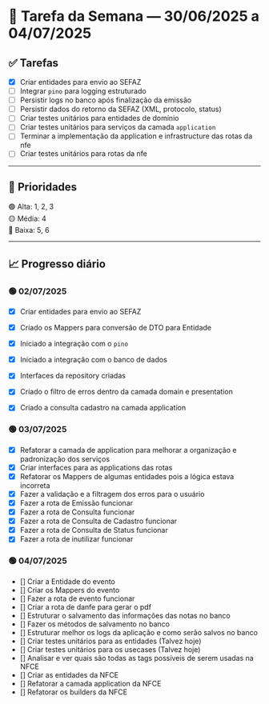 # 📆 Tarefa da Semana — 30/06/2025 a 04/07/2025

## ✅ Tarefas

- [X] Criar entidades para envio ao SEFAZ
- [ ] Integrar `pino` para logging estruturado
- [ ] Persistir logs no banco após finalização da emissão
- [ ] Persistir dados do retorno da SEFAZ (XML, protocolo, status)
- [ ] Criar testes unitários para entidades de domínio
- [ ] Criar testes unitários para serviços da camada `application`
- [ ] Terminar a implementação da application e infrastructure das rotas da nfe
- [ ] Criar testes unitários para rotas da nfe
---

## 🔽 Prioridades

🟢 Alta: 1, 2, 3  
🟡 Média: 4  
🔵 Baixa: 5, 6

---

## 📈 Progresso diário

### 🟢 02/07/2025
- [X] Criar entidades para envio ao SEFAZ
- [X] Criado os Mappers para conversão de DTO para Entidade
- [X] Iniciado a integração com o `pino`
- [X] Iniciado a integração com o banco de dados
- [X] Interfaces da repository criadas
- [X] Criado o filtro de erros dentro da camada domain e presentation
- [X] Criado a consulta cadastro na camada application


### 🟢 03/07/2025
- [X] Refatorar a camada de application para melhorar a organização e padronização dos serviços
- [X] Criar interfaces para as applications das rotas
- [X] Refatorar os Mappers de algumas entidades pois a lógica estava incorreta
- [X] Fazer a validação e a filtragem dos erros para o usuário
- [X] Fazer a rota de Emissão funcionar
- [X] Fazer a rota de Consulta funcionar
- [X] Fazer a rota de Consulta de Cadastro funcionar
- [X] Fazer a rota de Consulta de Status funcionar
- [X] Fazer a rota de inutilizar funcionar

### 🟢 04/07/2025

- [] Criar a Entidade do evento
- [] Criar os Mappers do evento
- [] Fazer a rota de evento funcionar
- [] Criar a rota de danfe para gerar o pdf
- [] Estruturar o salvamento das informações das notas no banco
- [] Fazer os métodos de salvamento no banco
- [] Estruturar melhor os logs da aplicação e como serão salvos no banco
- [] Criar testes unitários para as entidades (Talvez hoje)
- [] Criar testes unitários para os usecases (Talvez hoje)
- [] Analisar e ver quais são todas as tags possíveis de serem usadas na NFCE
- [] Criar as entidades da NFCE
- [] Refatorar a camada application da NFCE
- [] Refatorar os builders da NFCE